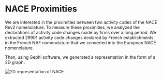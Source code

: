# NACE Proximities

We are interested in the proximities between two activity codes of the NACE Rev2 nomenclature. To measure these proximities, we analyzed the declarations of activity code changes made by firms over a long period. 
We extracted 29901 activity code changes declared by French establishments in the French NAF nomenclature that we converted into the European NACE nomenclature. 

Then, using Gephi software, we generated a representation in the form of a 2D graph.

![2D representation of NACE ](https://github.com/apachot/NACE_proximities/blob/main/gephi/NACE_proximities_wLabels.png?raw=true)
